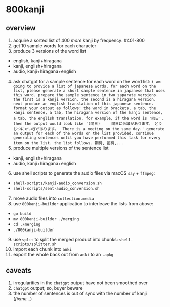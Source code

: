 # 800kanji

## overview

1. acquire a sorted list of 400 *more* kanji by frequency: #401-800
2. get 10 sample words for each character
3. produce 3 versions of the word list
- english, kanji+hiragana
- kanji, english+hiragana
- audio, kanji+hiragana+english
4. ask chatgpt for a sample sentence for each word on the word list:
   `i am going to provide a list of japanese words. for each word on the list, please generate a short sample sentence in japanese that uses this word. prepare the sample sentence in two saparate versions. the first is a kanji version. the second is a hiragana version. next produce an english translation of this japanese sentence. format your output as follows: the word in brackets, a tab, the kanji sentence, a tab, the hiragana version of the kanji sentence, a tab, the english translation. for example, if the word is '同日', then the output would look like '(同日) 	同日に会議があります。	どうじつにかいぎがあります。	There is a meeting on the same day.' generate an output for each of the words on the list provided. continue generating sentences until you have performed this task for every item on the list. the list follows. 期待, 招待,...`
5. produce multiple versions of the sentence list
- kanji, english+hiragana
- audio, kanji+hiragana+english
6. use shell scripts to generate the audio files via macOS `say` + `ffmpeg`:
- `shell-scripts/kanji-audio_conversion.sh`
- `shell-scripts/sent-audio_conversion.sh`
7. move audio files into `collection.media`
8. use `800kanji-builder` application to interleave the lists from above:
- `go build`
- `mv 800kanji-builder ./merging`
- `cd ./merging`
- `./800kanji-builder`
9. use `split` to split the merged product into chunks: `shell-scripts/splitter.sh`
10. import each chunk into `anki`
11. export the whole back out from `anki` to an `.apkg`

## caveats

1. irregularities in the `chatgpt` output have not been smoothed over
2. `chatgpt` output; so, buyer beware
3. the number of sentences is out of sync with the number of kanji (*fixme...*)
